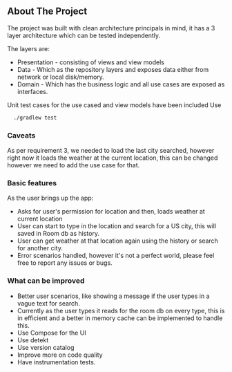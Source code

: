 
<!-- ABOUT THE PROJECT -->
## About The Project


The project was built with clean architecture principals in mind, it has a 3 layer architecture which can be tested independently.

The layers are:
* Presentation - consisting of views and view models
* Data - Which as the repository layers and exposes data either from network or local disk/memory.
* Domain - Which has the business logic and all use cases are exposed as interfaces.

Unit test cases for the use cased and view models have been included
Use  

```sh
  ./gradlew test
  ```

### Caveats
As per requirement 3, we needed to load the last city searched, however right now it loads the weather at the current location, this can be changed however we need to add the use case for that. 


### Basic features
As the user brings up the app:
* Asks for user's permission for location and then, loads weather at current location
* User can start to type in the location and search for a US city, this will saved in Room db as history.
* User can get weather at that location again using the history or search for another city.
* Error scenarios handled, however it's not a perfect world, please feel free to report any issues or bugs.


### What can be improved
* Better user scenarios, like showing a message if the user types in a vague text for search.
* Currently as the user types it reads for the room db on every type, this is in efficient and a better in memory cache can be implemented to handle this.
* Use Compose for the UI
* Use detekt
* Use version catalog 
* Improve more on code quality
* Have instrumentation tests.

